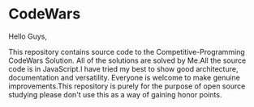 # CodeWars

Hello Guys,

This repository contains source code to the Competitive-Programming CodeWars Solution. All of the solutions are solved by Me.All the source code is in JavaScript.I have tried my best to show good architecture, documentation and versatility. Everyone is welcome to make genuine improvements.This repository is purely for the purpose of open source studying please don't use this as a way of gaining honor points.
